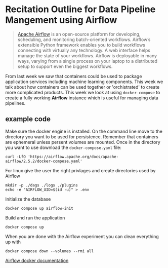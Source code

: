 # Recitation Outline for Data Pipeline Mangement using Airflow

> [Apache Airflow](https://airflow.apache.org/docs/apache-airflow/stable/index.html) is an open-source platform for developing, scheduling, and monitoring batch-oriented workflows. Airflow’s extensible Python framework enables you to build workflows connecting with virtually any technology. A web interface helps manage the state of your workflows. Airflow is deployable in many ways, varying from a single process on your laptop to a distributed setup to support even the biggest workflows.

From last week we saw that containers could be used to package application services including machine learning components. This week we talk about how containers can be used together or 'orchistrated' to create more complicated products. This week we look at using `docker-compose` to create a fully working **Airflow** instance which is useful for managing data pipelines.

## example code

Make sure the docker engine is installed. On the command line move to the directory you want to be used for persistence. Remember that containers are ephemeral unless persent volumes are mounted. Once in the directory you want to use download the `docker-compose.yaml` file:

```
curl -LfO 'https://airflow.apache.org/docs/apache-airflow/2.5.2/docker-compose.yaml'
```

For linux give the user the right privlages and create directories used by Airflow

```
mkdir -p ./dags ./logs ./plugins
echo -e "AIRFLOW_UID=$(id -u)" > .env
```

Initialize the database

```
docker compose up airflow-init
```

Build and run the application

```
docker compose up
```

When you are done with the Airflow experiment you can clean everything up with

```
docker compose down --volumes --rmi all
```

[Airflow docker documentation](https://airflow.apache.org/docs/apache-airflow/stable/howto/docker-compose/index.html)